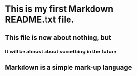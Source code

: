 # This is my first Markdown README.txt file. 

## This file is now about nothing, but 

### It will be almost about something in the future 

## Markdown is a simple mark-up language

